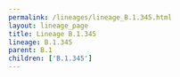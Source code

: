 ```yaml
---
permalink: /lineages/lineage_B.1.345.html
layout: lineage_page
title: Lineage B.1.345
lineage: B.1.345
parent: B.1
children: ['B.1.345']
---
```

